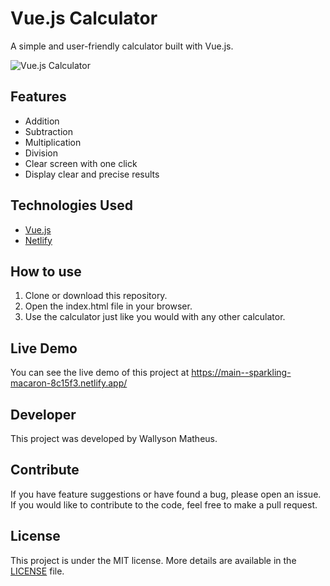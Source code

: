 # Vue.js Calculator

A simple and user-friendly calculator built with Vue.js.

![Vue.js Calculator](https://socialify.git.ci/wallysom2/vue-calculator/image?language=1&name=1&owner=1&theme=Light)

## Features

- Addition
- Subtraction
- Multiplication
- Division
- Clear screen with one click
- Display clear and precise results

## Technologies Used

- [Vue.js](https://vuejs.org/)
- [Netlify](https://www.netlify.com/)

## How to use

1. Clone or download this repository.
2. Open the index.html file in your browser.
3. Use the calculator just like you would with any other calculator.

## Live Demo

You can see the live demo of this project at https://main--sparkling-macaron-8c15f3.netlify.app/

## Developer

This project was developed by Wallyson Matheus.

## Contribute

If you have feature suggestions or have found a bug, please open an issue. If you would like to contribute to the code, feel free to make a pull request.

## License

This project is under the MIT license. More details are available in the [LICENSE](LICENSE) file.
